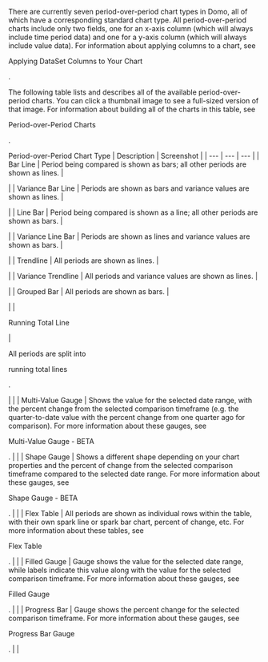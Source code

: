 

There are currently seven period-over-period chart types in Domo, all of which have a corresponding standard chart type. All period-over-period charts include only two fields, one for an x-axis column (which will always include time period data) and one for a y-axis column (which will always include value data). For information about applying columns to a chart, see

Applying DataSet Columns to Your Chart

.


 The following table lists and describes all of the available period-over-period charts. You can click a thumbnail image to see a full-sized version of that image. For information about building all of the charts in this table, see

Period-over-Period Charts

.


 Period-over-Period Chart Type
  |
 Description
  |
 Screenshot
  |
| --- | --- | --- |
|
 Bar Line
  |
 Period being compared is shown as bars; all other periods are shown as lines.
  |

|
|
 Variance Bar Line
  |
 Periods are shown as bars and variance values are shown as lines.
  |

|
|
 Line Bar
  |
 Period being compared is shown as a line; all other periods are shown as bars.
  |

|
|
 Variance Line Bar
  |
 Periods are shown as lines and variance values are shown as bars.
  |

|
|
 Trendline
  |
 All periods are shown as lines.
  |

|
|
 Variance Trendline
  |
 All periods and variance values are shown as lines.
  |

|
|
 Grouped Bar
  |
 All periods are shown as bars.
  |

|
|

Running Total Line

|

All periods are split into


 running total lines


 .

|  |
|
 Multi-Value Gauge
  |
 Shows the value for the selected date range, with the percent change from the selected comparison timeframe (e.g. the quarter-to-date value with the percent change from one quarter ago for comparison). For more information about these gauges, see


 Multi-Value Gauge - BETA


 .
  |  |
|
 Shape Gauge
  |
 Shows a different shape depending on your chart properties and the percent of change from the selected comparison timeframe compared to the selected date range. For more information about these gauges, see


 Shape Gauge - BETA


 .
  |  |
|
 Flex Table
  |
 All periods are shown as individual rows within the table, with their own spark line or spark bar chart, percent of change, etc. For more information about these tables, see


 Flex Table


 .
  |  |
|
 Filled Gauge
  |
 Gauge shows the value for the selected date range, while labels indicate this value along with the value for the selected comparison timeframe. For more information about these gauges, see


 Filled Gauge


 .
  |  |
|
 Progress Bar
  |
 Gauge shows the percent change for the selected comparison timeframe. For more information about these gauges, see


 Progress Bar Gauge


 .
  |  |


